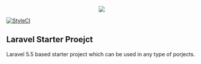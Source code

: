 <p align="center"><img src="https://laravel.com/assets/img/components/logo-laravel.svg"></p>

[![StyleCI](https://styleci.io/repos/104188981/shield?style=square)](https://styleci.io/repos/104188981/shield?style=square)

## Laravel Starter Proejct

Laravel 5.5 based starter project which can be used in any type of porjects. 
